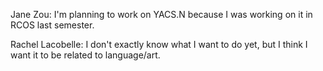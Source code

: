 Jane Zou: I'm planning to work on YACS.N because I was working on it in RCOS last semester.

Rachel Lacobelle: I don't exactly know what I want to do yet, but I think I want it to be related to language/art.
